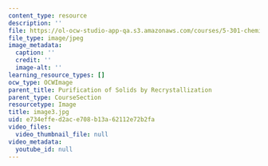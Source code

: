 ```yaml
---
content_type: resource
description: ''
file: https://ol-ocw-studio-app-qa.s3.amazonaws.com/courses/5-301-chemistry-laboratory-techniques-january-iap-2012/e734effed2ace708b13a62112e72b2fa_image3.jpg
file_type: image/jpeg
image_metadata:
  caption: ''
  credit: ''
  image-alt: ''
learning_resource_types: []
ocw_type: OCWImage
parent_title: Purification of Solids by Recrystallization
parent_type: CourseSection
resourcetype: Image
title: image3.jpg
uid: e734effe-d2ac-e708-b13a-62112e72b2fa
video_files:
  video_thumbnail_file: null
video_metadata:
  youtube_id: null
---
```

